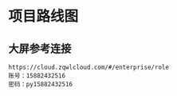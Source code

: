 # 项目路线图

## 大屏参考连接
```
https://cloud.zqwlcloud.com/#/enterprise/role
账号：15882432516
密码：py15882432516
```